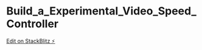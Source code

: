 # Build_a_Experimental_Video_Speed_Controller

[Edit on StackBlitz ⚡️](https://stackblitz.com/edit/web-platform-1kopxq)